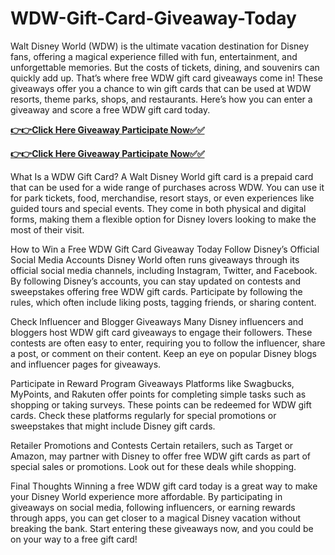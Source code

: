 # WDW-Gift-Card-Giveaway-Today

Walt Disney World (WDW) is the ultimate vacation destination for Disney fans, offering a magical experience filled with fun, entertainment, and unforgettable memories. But the costs of tickets, dining, and souvenirs can quickly add up. That’s where free WDW gift card giveaways come in! These giveaways offer you a chance to win gift cards that can be used at WDW resorts, theme parks, shops, and restaurants. Here’s how you can enter a giveaway and score a free WDW gift card today.

[**👉👉Click Here Giveaway Participate Now✅✅**](https://free-gift-card.raj-solution.com/958f890)

[**👉👉Click Here Giveaway Participate Now✅✅**](https://free-gift-card.raj-solution.com/958f890)

What Is a WDW Gift Card?
A Walt Disney World gift card is a prepaid card that can be used for a wide range of purchases across WDW. You can use it for park tickets, food, merchandise, resort stays, or even experiences like guided tours and special events. They come in both physical and digital forms, making them a flexible option for Disney lovers looking to make the most of their visit.

How to Win a Free WDW Gift Card Giveaway Today
Follow Disney’s Official Social Media Accounts
Disney World often runs giveaways through its official social media channels, including Instagram, Twitter, and Facebook. By following Disney’s accounts, you can stay updated on contests and sweepstakes offering free WDW gift cards. Participate by following the rules, which often include liking posts, tagging friends, or sharing content.

Check Influencer and Blogger Giveaways
Many Disney influencers and bloggers host WDW gift card giveaways to engage their followers. These contests are often easy to enter, requiring you to follow the influencer, share a post, or comment on their content. Keep an eye on popular Disney blogs and influencer pages for giveaways.

Participate in Reward Program Giveaways
Platforms like Swagbucks, MyPoints, and Rakuten offer points for completing simple tasks such as shopping or taking surveys. These points can be redeemed for WDW gift cards. Check these platforms regularly for special promotions or sweepstakes that might include Disney gift cards.

Retailer Promotions and Contests
Certain retailers, such as Target or Amazon, may partner with Disney to offer free WDW gift cards as part of special sales or promotions. Look out for these deals while shopping.

Final Thoughts
Winning a free WDW gift card today is a great way to make your Disney World experience more affordable. By participating in giveaways on social media, following influencers, or earning rewards through apps, you can get closer to a magical Disney vacation without breaking the bank. Start entering these giveaways now, and you could be on your way to a free gift card!
